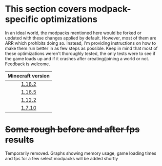 # This section covers modpack-specific optimizations

In an ideal world, the modpacks mentioned here would be forked or updated with these changes applied by default. However, most of them are ARR which prohibits doing so. Instead, I'm providing instructions on how to make them run better in as few steps as possible. Keep in mind that most of these optimizations weren't thoroughly tested, the only tests were to see if the game loads up and if it crashes after creating/joining a world or not. Feedback is welcome.

| Minecraft version |
|:---:|
| [1.18.2](1.18.2.md) |
| [1.16.5](1.16.5.md) |
| [1.12.2](1.12.2.md) |
| [1.7.10](1.7.10.md) |

# ~~Some rough before and after fps results~~

Temporarily removed. Graphs showing memory usage, game loading times and fps for a few select modpacks will be added shortly
